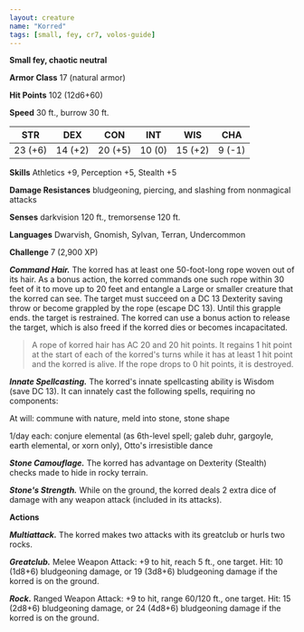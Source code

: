 ```yaml
---
layout: creature
name: "Korred"
tags: [small, fey, cr7, volos-guide]
---
```


**Small fey, chaotic neutral**

**Armor Class** 17 (natural armor)

**Hit Points** 102 (12d6+60)

**Speed** 30 ft., burrow 30 ft.

|   STR   |   DEX   |   CON   |   INT   |   WIS   |   CHA   |
|:-----:|:-----:|:-----:|:-----:|:-----:|:-----:|
| 23 (+6) | 14 (+2) | 20 (+5) | 10 (0) | 15 (+2) | 9 (-1) |

**Skills** Athletics +9, Perception +5, Stealth +5

**Damage Resistances** bludgeoning, piercing, and slashing from nonmagical attacks

**Senses** darkvision 120 ft., tremorsense 120 ft.

**Languages** Dwarvish, Gnomish, Sylvan, Terran, Undercommon

**Challenge** 7 (2,900 XP)

***Command Hair.*** The korred has at least one 50-foot-long rope woven out of its hair. As a bonus action, the korred commands one such rope within 30 feet of it to move up to 20 feet and entangle a Large or smaller creature that the korred can see. The target must succeed on a DC 13 Dexterity saving throw or become grappled by the rope (escape DC 13). Until this grapple ends. the target is restrained. The korred can use a bonus action to release the target, which is also freed if the korred dies or becomes incapacitated.

>A rope of korred hair has AC 20 and 20 hit points. It regains 1 hit point at the start of each of the korred's turns while it has at least 1 hit point and the korred is alive. If the rope drops to 0 hit points, it is destroyed.

***Innate Spellcasting.*** The korred's innate spellcasting ability is Wisdom (save DC 13). It can innately cast the following spells, requiring no components:

At will: commune with nature, meld into stone, stone shape

1/day each: conjure elemental (as 6th-level spell; galeb duhr, gargoyle, earth elemental, or xorn only), Otto's irresistible dance

***Stone Camouflage.*** The korred has advantage on Dexterity (Stealth) checks made to hide in rocky terrain.

***Stone's Strength.*** While on the ground, the korred deals 2 extra dice of damage with any weapon attack (included in its attacks).

**Actions**

***Multiattack.*** The korred makes two attacks with its greatclub or hurls two rocks.

***Greatclub.*** Melee Weapon Attack: +9 to hit, reach 5 ft., one target. Hit: 10 (1d8+6) bludgeoning damage, or 19 (3d8+6) bludgeoning damage if the korred is on the ground.

***Rock.*** Ranged Weapon Attack: +9 to hit, range 60/120 ft., one target. Hit: 15 (2d8+6) bludgeoning damage, or 24 (4d8+6) bludgeoning damage if the korred is on the ground.

